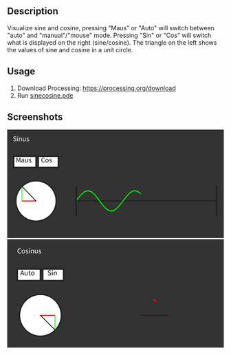 ## Description
Visualize sine and cosine, pressing "Maus" or "Auto" will switch between "auto" and "manual"/"mouse" mode. Pressing "Sin" or "Cos" will switch what is displayed on the right (sine/cosine).
The triangle on the left shows the values of sine and cosine in a unit circle.


## Usage
1. Download Processing: https://processing.org/download
2. Run [sinecosine.pde](https://github.com/Timothy248/co-sine/blob/main/sinecosine.pde)


## Screenshots
![The running application (sinus, auto mode)](imgs/image1.png)
![The running application (cosinus, mouse mode)](imgs/image2.png)